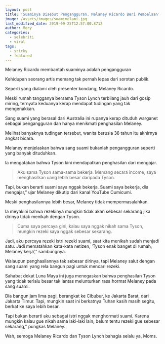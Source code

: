 ```yaml
---
layout: post
title: 'Suaminya Disebut Pengangguran, Melaney Ricardo Beri Pembelaan'
image: /assets/images/suamimelani.jpg
last_modified_date: 2019-09-25T12:57:00.871Z
author: Mery
categories:
  - selebriti
  - viral
tags:
  - sticky
  - featured
---
```

Melaney Ricardo membantah suaminya adalah pengangguran 



Kehidupan seorang artis memang tak pernah lepas dari sorotan publik.



Seperti yang dialami oleh presenter kondang, Melaney Ricardo.



Meski rumah tangganya bersama Tyson Lynch terbilang jauh dari gosip miring, ternyata keduanya kerap mendapat tudingan yang tak mengenakkan.



Sang suami yang berasal dari Australia ini rupanya kerap dituduh warganet sebagai pengangguran dan hanya menikmati penghasilan Melaney.



Melihat banyaknya tudingan tersebut, wanita berusia 38 tahun itu akhirnya angkat bicara.



Melaney menjelaskan bahwa sang suami bukanlah pengangguran seperti yang banyak dituduhkan.



Ia mengatakan bahwa Tyson kini mendapatkan penghasilan dari mengajar.



>Aku sama Tyson sama-sama bekerja. Memang secara income, saya menghasilkan uang lebih besar daripada Tyson.



Tapi, bukan berarti suami saya nggak bekerja. Suami saya bekerja, dia mengajar,” ujar Melaney dikutip dari kanal YouTube Cumicumi.



Meski penghasilannya lebih besar, Melaney tidak mempermasalahkan.



Ia meyakini bahwa rezekinya mungkin tidak akan sebesar sekarang jika dirinya tidak menikah dengan Tyson.



>Cuma saya percaya gini, kalau saya nggak nikah sama Tyson, mungkin rezeki saya nggak sebesar sekarang.



Jadi, aku percaya rezeki istri rezeki suami, saat kita menikah sudah menjadi satu. Jadi mematahkan kata-kata netizen, ‘Tyson enak banget di rumah, Melaney kerja’,” sambungnya.



Walaupun penghasilannya tak sebesar dirinya, tapi Melaney salut dengan sang suami yang rela bangun pagi untuk mencari rezeki.



Sahabat dekat Luna Maya ini juga menegaskan bahwa penghasilan Tyson yang tidak terlalu besar tak lantas melunturkan rasa hormat Melaney pada sang suami.


Dia bangun jam lima pagi, berangkat ke Cibubur, ke Jakarta Barat, dari Jakarta Timur. Tapi, mungkin saat ini berkatnya Tuhan kasih masih segitu, berkat ke saya lebih besar.



Tapi bukan berarti aku sebagai istri nggak menghormati suami. Karena mungkin kalau gue nikah sama laki-laki lain, belum tentu rezeki gue sebesar sekarang,” pungkas Melaney.


Wah, semoga Melaney Ricardo dan Tyson Lynch bahagia selalu ya, Moms.
